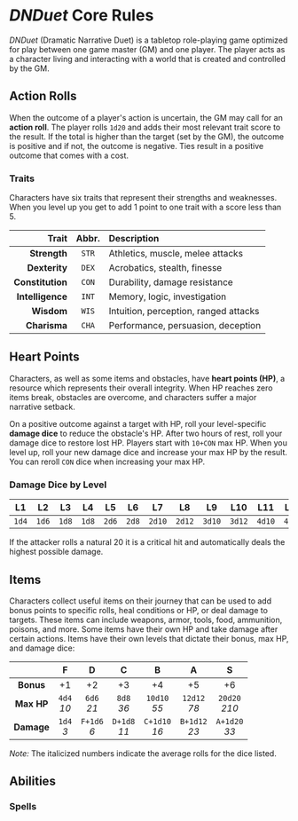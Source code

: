 # _DNDuet_ Core Rules
_DNDuet_ (Dramatic Narrative Duet) is a tabletop role-playing game optimized for play between one game master (GM) and one player. The player acts as a character living and interacting with a world that is created and controlled by the GM.

## Action Rolls
When the outcome of a player's action is uncertain, the GM may call for an **action roll**. The player rolls `1d20` and adds their most relevant trait score to the result. If the total is higher than the target (set by the GM), the outcome is positive and if not, the outcome is negative. Ties result in a positive outcome that comes with a cost.

### Traits
Characters have six traits that represent their strengths and weaknesses. When you level up you get to add 1 point to one trait with a score less than 5.

| Trait | Abbr. | Description |
| ---:|:---:|:--- |
| **Strength** | `STR` | Athletics, muscle, melee attacks |
| **Dexterity** | `DEX` | Acrobatics, stealth, finesse |
| **Constitution** | `CON` | Durability, damage resistance |
| **Intelligence** | `INT` | Memory, logic, investigation |
| **Wisdom** | `WIS` | Intuition, perception, ranged attacks |
| **Charisma** | `CHA` | Performance, persuasion, deception |

## Heart Points
Characters, as well as some items and obstacles, have **heart points (HP)**, a resource which represents their overall integrity. When HP reaches zero items break, obstacles are overcome, and characters suffer a major narrative setback. 

On a positive outcome against a target with HP, roll your level-specific **damage dice** to reduce the obstacle's HP. After two hours of rest, roll your damage dice to restore lost HP. Players start with `10+CON` max HP. When you level up, roll your new damage dice and increase your max HP by the result. You can reroll `CON` dice when increasing your max HP.

### Damage Dice by Level
|   L1 | L2 | L3 | L4 | L5 | L6 | L7 | L8 | L9 | L10 | L11 | L12 |
|:---:|:---:|:---:|:---:|:---:|:---:|:---:|:---:|:---:|:---:|:---:|:---:|
| `1d4` | `1d6` | `1d8` | `1d8` | `2d6` | `2d8` | `2d10` | `2d12` | `3d10` | `3d12` | `4d10` | `4d12` |

If the attacker rolls a natural 20 it is a critical hit and automatically deals the highest possible damage.

## Items
Characters collect useful items on their journey that can be used to add bonus points to specific rolls, heal conditions or HP, or deal damage to targets. These items can include weapons, armor, tools, food, ammunition, poisons, and more. Some items have their own HP and take damage after certain actions. Items have their own levels that dictate their bonus, max HP, and damage dice:

|  | F | D | C | B | A | S |
|:---:|:---:|:---:|:---:|:---:|:---:|:---:|
| **Bonus** | +1 | +2 | +3 | +4 | +5 | +6 |
| **Max HP** | `4d4`<br/>_10_ | `6d6`<br/>_21_ | `8d8`<br/>_36_ | `10d10`<br/>_55_ | `12d12`<br/>_78_ | `20d20`<br/>_210_ |
| **Damage** | `1d4`<br/>_3_ | `F+1d6`<br/>_6_ | `D+1d8`<br/>_11_ | `C+1d10`<br/>_16_ | `B+1d12`<br/>_23_ | `A+1d20`<br/>_33_ |

_Note:_ The italicized numbers indicate the average rolls for the dice listed.

## Abilities


### Spells
